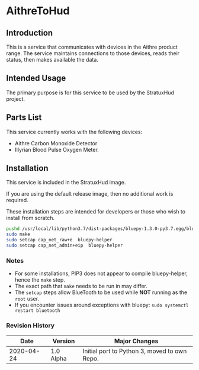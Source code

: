 # AithreToHud

## Introduction

This is a service that communicates with devices in the Aithre product range. The service maintains connections to those devices, reads their status, then makes available the data.

## Intended Usage

The primary purpose is for this service to be used by the StratuxHud project.

## Parts List

This service currently works with the following devices:

- Aithre Carbon Monoxide Detector
- Illyrian Blood Pulse Oxygen Meter.

## Installation

This service is included in the StratuxHud image.

If you are using the default release image, then no additional work is required.

These installation steps are intended for developers or those who wish to install from scratch.

```bash
pushd /usr/local/lib/python3.7/dist-packages/bluepy-1.3.0-py3.7.egg/bluepy
sudo make
sudo setcap cap_net_raw+e  bluepy-helper
sudo setcap cap_net_admin+eip  bluepy-helper
```

### Notes

- For some installations, PIP3 does not appear to compile bluepy-helper, hence the `make` step.
- The exact path that `make` needs to be run in may differ.
- The `setcap` steps allow BlueTooth to be used while **NOT** running as the `root` user.
- If you encounter issues around exceptions with bluepy: `sudo systemctl restart bluetooth`

### Revision History

Date       | Version   | Major Changes
---------- | --------- | --------------------------------------------
2020-04-24 | 1.0 Alpha | Initial port to Python 3, moved to own Repo.
